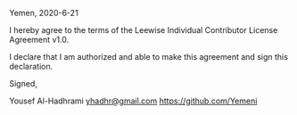 Yemen, 2020-6-21

I hereby agree to the terms of the Leewise Individual Contributor License
Agreement v1.0.

I declare that I am authorized and able to make this agreement and sign this
declaration.

Signed,

Yousef Al-Hadhrami yhadhr@gmail.com https://github.com/Yemeni
